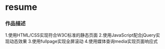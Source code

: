 # resume
### 作品描述
1.使用HTML/CSS实现符合W3C标准的静态页面
2.使用JavaScript配合jQuery实现动态效果
3.使用fullpage实现全屏滚动
4.使用媒体查询media实现页面响应式


